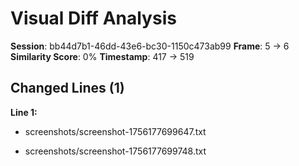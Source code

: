 # Visual Diff Analysis

**Session**: bb44d7b1-46dd-43e6-bc30-1150c473ab99
**Frame**: 5 -> 6
**Similarity Score**: 0%
**Timestamp**: 417 -> 519

## Changed Lines (1)

**Line 1:**
- screenshots/screenshot-1756177699647.txt
+ screenshots/screenshot-1756177699748.txt

